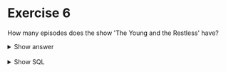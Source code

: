 ﻿# Exercise 6

How many episodes does the show 'The Young and the Restless' have?

<details>
<summary>Show answer</summary>

![](imdb-05.png)

</details>

<br/>

<details>
<summary>Show SQL</summary>

```sql
SELECT title, episodes
FROM shows
WHERE title = 'The Young and the Restless'
ORDER BY episodes DESC;
```

</details>